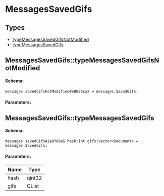 # MessagesSavedGifs

## Types

* [typeMessagesSavedGifsNotModified](#messagessavedgifstypemessagessavedgifsnotmodified)
* [typeMessagesSavedGifs](#messagessavedgifstypemessagessavedgifs)

## MessagesSavedGifs::typeMessagesSavedGifsNotModified

#### Schema:

`messages.savedGifsNotModified#e8025ca2 = messages.SavedGifs;`

#### Parameters:


## MessagesSavedGifs::typeMessagesSavedGifs

#### Schema:

`messages.savedGifs#2e0709a5 hash:int gifs:Vector<Document> = messages.SavedGifs;`

#### Parameters:

|Name|Type|
|----|----|
|hash|qint32|
|gifs|QList<Document>|

